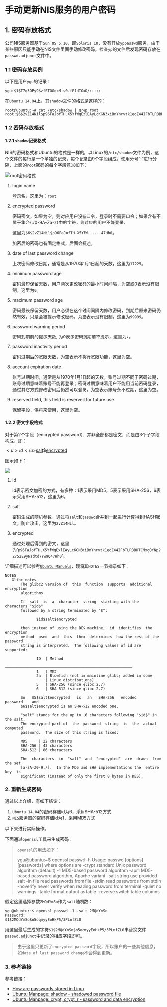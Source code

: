 # 手动更新NIS服务的用户密码

## 1. 密码存放格式

公司NIS服务器基于`Sun OS 5.10`，即`Solaris 10`，没有开放`yppasswd`服务，由于某些原因只能手动在NIS文件里面手动修改密码，检查`yp`的文件后发现密码存放在`passwd.adjunct`文件中。

### 1.1 密码存放实例

以下是用户`ygu`的记录：

	ygu:$1$T7q3OPy9$zfSTOGqcM.s0.fE1dIOoO/:::::

在`Ubuntu 14.04`上，其`shadow`文件的格式是这样的：

	root@ubuntu:~# cat /etc/shadow | grep root
	root:$6$2vZ14Nil$p96FaJofTH.X5YfWqExlEAyLcKGN3xiBnYnrvtk1eoZ44IFbTLRBBHTCMxgQYNp2Z/52E9yNzdtd7Yw9Q47Hh0:17225:0:99999:7:::

### 1.2 密码存放格式

#### 1.2.1 `shadow`记录格式

NIS的密码格式和Ubuntu的格式是一样的，以Linux的`/etc/shadow`文件为例，这个文件的每行是一个单独的记录，每个记录由9个字段组成，使用分号“:”进行分隔，上面的`root`密码的每个字段意义如下：

![`root`密码格式](https://github.com/guyongqiangx/blog/blob/dev/nis/images/shadow%20file%20format.jpg?raw=true)

1. login name

    登录名，这里为：`root`

2. encrypted password

    密码密文，如果为空，则对应用户没有口令，登录时不需要口令；如果含有不属于集合{./0-9A-Za-z}中的字符，则对应的用户不能登录。

    这里为`$6$2vZ14Nil$p96FaJofTH.X5YfW......47Hh0`。
    
    加密后的密码也有固定格式，后面会描述。

3. date of last password change

    上次密码修改日期，通常是从1970年1月1日起的天数，这里为`17225`。

4. minimum password age

    密码最短保留天数，用户两次更改密码的最小时间间隔，为空或0表示没有限制，这里为`0`。

5. maximum password age

    密码最长保留天数，用户必须在这个时间间隔内修改密码，到期后原来密码仍然有效，只是会被提示修改密码，为空表示没有限制，这里为`99999`。

6. password warning period

    密码到期前的提示天数, 为0表示密码到期前不提示，这里为`7`。

7. password inactivity period

    密码过期后的宽限天数，为空表示不执行宽限功能，这里为空。

8. account expiration date

    账号过期时间，通常是从1970年1月1日起的天数，账号过期不同于密码过期，账号过期意味着账号不能再登录；密码过期意味着用户不能用当前密码登录，通过其它方式修改密码后仍然可以登录，为空表示账号永不过期，这里为空。

9. reserved field, this field is reserved for future use

    保留字段，供将来使用，这里为空。

#### 1.2.2 密文字段格式

对于第2个字段（encrypted password），并非全部都是密文，而是由3个子字段构成，即：

$<u>id</u>$<u>salt</u>$<u>encrypted</u>

图示如下：

![](https://github.com/guyongqiangx/blog/blob/dev/nis/images/password%20and%20data%20encryption.jpg?raw=true)

1. id

    id表示密文加密的方式，有多种：1表示采用MD5，5表示采用SHA-256，6表示采用SHA-512，这里为6。

2. salt

    密码生成的随机参数，通过将`salt`和`passwd`合并到一起进行计算得到HASH密文，防止攻击，这里为`2vZ14Nil`。

3. encrypted

    通过处理后得到的密文，这里为‘`p96FaJofTH.X5YfWqExlEAyLcKGN3xiBnYnrvtk1eoZ44IFbTLRBBHTCMxgQYNp2Z/52E9yNzdtd7Yw9Q47Hh0`’。

详细描述可以参考[`Ubuntu Manuals`](http://manpages.ubuntu.com/manpages/zesty/man3/crypt.3.html)，现将其`NOTES`一节摘录如下：

	NOTES
	   Glibc notes
	       The glibc2 version of  this  function  supports  additional  encryption
	       algorithms.
	
	       If  salt  is  a  character  string  starting with the characters "$id$"
	       followed by a string terminated by "$":
	
	              $id$salt$encrypted
	
	       then instead of using the DES machine,  id  identifies  the  encryption
	       method  used  and  this  then  determines  how the rest of the password
	       string is interpreted.  The following values of id are supported:
	
	              ID  | Method
	              ─────────────────────────────────────────────────────────
	              1   | MD5
	              2a  | Blowfish (not in mainline glibc; added in some
	                  | Linux distributions)
	              5   | SHA-256 (since glibc 2.7)
	              6   | SHA-512 (since glibc 2.7)
	
	       So   $5$salt$encrypted   is   an   SHA-256   encoded    password    and
	       $6$salt$encrypted is an SHA-512 encoded one.
	
	       "salt" stands for the up to 16 characters following "$id$" in the salt.
	       The encrypted part of  the  password  string  is  the  actual  computed
	       password.  The size of this string is fixed:
	
	       MD5     | 22 characters
	       SHA-256 | 43 characters
	       SHA-512 | 86 characters
	
	       The  characters  in  "salt"  and  "encrypted"  are  drawn  from the set
	       [a-zA-Z0-9./].  In the MD5 and SHA implementations the  entire  key  is
	       significant (instead of only the first 8 bytes in DES).

### 2. 重新生成密码

通过以上介绍，有如下结论：

1. `Ubuntu 14.04`的密码存储id为6，采用SHA-512方式
2. `NIS`服务器的密码存储id为1，采用MD5方式

以下来进行实际操作。


下面通过`openssl`工具来生成密码：

> `openssl`的用法如下：
>
> 	ygu@ubuntu:~$ openssl passwd -h
	Usage: passwd [options] [passwords]
	where options are
	-crypt             standard Unix password algorithm (default)
	-1                 MD5-based password algorithm
	-apr1              MD5-based password algorithm, Apache variant
	-salt string       use provided salt
	-in file           read passwords from file
	-stdin             read passwords from stdin
	-noverify          never verify when reading password from terminal
	-quiet             no warnings
	-table             format output as table
	-reverse           switch table columns

假定这里选择参数`2MQdYmSo`作为`salt`随机数：

	ygu@ubuntu:~$ openssl passwd -1 -salt 2MQdYmSo
	Password:
	$1$2MQdYmSo$n5oqmyyEoHkP5/3PLnfZL0

用这里最后生成的字符`$1$2MQdYmSo$n5oqmyyEoHkP5/3PLnfZL0`串替换文件`passwd.adjunct`中记录的相应字段即可。

> 由于这里只更新了`encrypted password`字段，所以账户的一些其他信息，如`date of last password change`不会得到更新。

### 3. 参考链接

参考链接：

- [How are passwords stored in Linux](http://www.slashroot.in/how-are-passwords-stored-linux-understanding-hashing-shadow-utils)
- [Ubuntu Manpage: shadow - shadowed password file](http://manpages.ubuntu.com/manpages/zesty/man5/shadow.5.html)
- [Ubuntu Manpage: crypt, crypt_r - password and data encryption](http://manpages.ubuntu.com/manpages/zesty/man3/crypt.3.html)